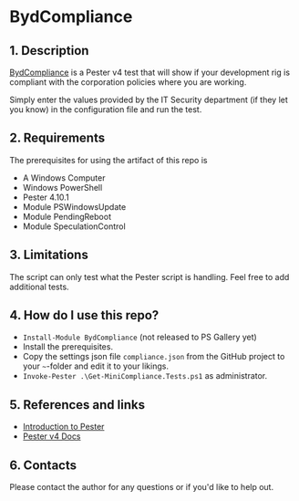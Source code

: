 # BydCompliance

## 1. Description

[BydCompliance](https://github.com/DennisL68/BydCompliance) is a Pester v4 test that will show if your development rig is compliant with the 
corporation policies where you are working.

Simply enter the values provided by the IT Security department (if they let you know) in the configuration file and run the test.

## 2. Requirements

The prerequisites for using the artifact of this repo is

* A Windows Computer
* Windows PowerShell
* Pester 4.10.1
* Module PSWindowsUpdate
* Module PendingReboot 
* Module SpeculationControl

## 3. Limitations

The script can only test what the Pester script is handling. Feel free to add additional tests.

## 4. How do I use this repo?

* `Install-Module BydCompliance` (not released to PS Gallery yet)
* Install the prerequisites.
* Copy the settings json file `compliance.json` from the GitHub project to your `~`-folder and edit it to your likings.
* `Invoke-Pester .\Get-MiniCompliance.Tests.ps1` as administrator.

## 5. References and links

* [Introduction to Pester][1]
* [Pester v4 Docs][1]

## 6. Contacts

Please contact the author for any questions or if you'd like to help out.

[1]:https://www.dbi-services.com/blog/an-introduction-to-pester-unit-testing-and-infrastructure-checks-in-powershell/
[2]:https://pester.dev/docs/v4/quick-start
